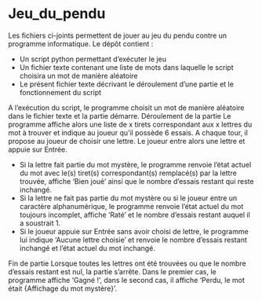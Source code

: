 # Jeu_du_pendu

Les fichiers ci-joints permettent de jouer au jeu du pendu contre un programme informatique. 
Le dépôt contient :
-	Un script python permettant d’exécuter le jeu
-	Un fichier texte contenant une liste de mots dans laquelle le script choisira un mot de manière aléatoire
-	Le présent fichier texte décrivant le déroulement d’une partie et le fonctionnement du script

A l’exécution du script, le programme choisit un mot de manière aléatoire dans le fichier texte et la partie démarre. 
Déroulement de la partie 
Le programme affiche alors une liste de x tirets correspondant aux x lettres du mot à trouver et indique au joueur qu’il possède 6 essais. A chaque tour, il propose au joueur de choisir une lettre. Le joueur entre alors une lettre et appuie sur Entrée. 
-	Si la lettre fait partie du mot mystère, le programme renvoie l’état actuel du mot avec le(s) tiret(s) correspondant(s) remplacé(s) par la lettre trouvée, affiche ‘Bien joué’ ainsi que le nombre d’essais restant qui reste inchangé. 
-	Si la lettre ne fait pas partie du mot mystère ou si le joueur entre un caractère alphanumérique, le programme renvoie l’état actuel du mot toujours incomplet, affiche ‘Raté’ et le nombre d’essais restant auquel il a soustrait 1.
-	Si le joueur appuie sur Entrée sans avoir choisi de lettre, le programme lui indique ‘Aucune lettre choisie’ et renvoie le nombre d’essais restant inchangé et l’état actuel du mot inchangé. 

Fin de partie
Lorsque toutes les lettres ont été trouvées ou que le nombre d’essais restant est nul, la partie s’arrête. Dans le premier cas, le programme affiche ‘Gagné !’, dans le second cas, il affiche ‘Perdu, le mot était {Affichage du mot mystère}’. 
